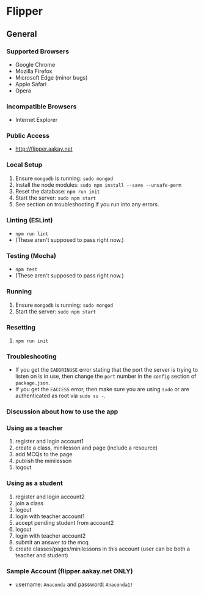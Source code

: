 Flipper
=======

## General

### Supported Browsers
- Google Chrome
- Mozilla Firefox
- Microsoft Edge (minor bugs)
- Apple Safari
- Opera

### Incompatible Browsers
- Internet Explorer

### Public Access
- http://flipper.aakay.net

### Local Setup
1. Ensure `mongodb` is running: `sudo mongod`
2. Install the node modules: `sudo npm install --save --unsafe-perm`
3. Reset the database: `npm run init`
4. Start the server: `sudo npm start`
5. See section on troubleshooting if you run into any errors.

### Linting (ESLint)
- `npm run lint`
- (These aren't supposed to pass right now.)

### Testing (Mocha)
- `npm test`
- (These aren't supposed to pass right now.)

### Running
1. Ensure `mongodb` is running: `sudo mongod`
2. Start the server: `sudo npm start`

### Resetting
1. `npm run init`

### Troubleshooting
- If you get the `EADDRINUSE` error stating that the port the server is trying to listen on is in use, then change the `port` number in the `config` section of `package.json`.
- If you get the `EACCESS` error, then make sure you are using `sudo` or are authenticated as root via `sudo su -`.

### Discussion about how to use the app

### Using as a teacher
1. register and login account1
2. create a class, minilesson and page (include a resource)
3. add MCQs to the page 
4. publish the minilesson
4. logout

### Using as a student
1. register and login account2
2. join a class
3. logout
4. login with teacher account1
5. accept pending student from account2
6. logout
7. login with teacher account2
8. submit an answer to the mcq
9. create classes/pages/minilessons in this account (user can be both a teacher and student)

### Sample Account (flipper.aakay.net ONLY)
- username: `Anaconda` and password: `Anaconda1!`
